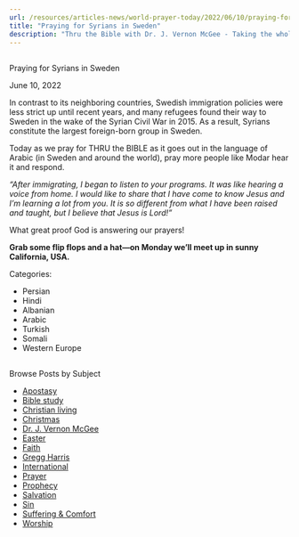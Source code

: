 ```yaml
---
url: /resources/articles-news/world-prayer-today/2022/06/10/praying-for-syrians-in-sweden
title: "Praying for Syrians in Sweden"
description: "Thru the Bible with Dr. J. Vernon McGee - Taking the whole Word to the whole world"
---
```







## 
 Praying for Syrians in Sweden


June 10, 2022
![]()




In contrast to its neighboring countries, Swedish immigration policies were less strict up until recent years, and many refugees found their way to Sweden in the wake of the Syrian Civil War in 2015. As a result, Syrians constitute the largest foreign-born group in Sweden. 

Today as we pray for THRU the BIBLE as it goes out in the language of Arabic (in Sweden and around the world), pray more people like Modar hear it and respond.

*“After immigrating, I began to listen to your programs. It was like hearing a voice from home. I would like to share that I have come to know Jesus and I’m learning a lot from you. It is so different from what I have been raised and taught, but I believe that Jesus is Lord!”*

What great proof God is answering our prayers! 

**Grab some flip flops and a hat—on Monday we’ll meet up in sunny California, USA.**



Categories: 


* Persian
* Hindi
* Albanian
* Arabic
* Turkish
* Somali
* Western Europe









## 
 Browse Posts by Subject


* [Apostasy](/resources/articles-news/-in-tags/tags/Apostasy)
* [Bible study](/resources/articles-news/-in-tags/tags/Bible-study)
* [Christian living](/resources/articles-news/-in-tags/tags/Christian-living)
* [Christmas](/resources/articles-news/-in-tags/tags/Christmas)
* [Dr. J. Vernon McGee](/resources/articles-news/-in-tags/tags/Dr-J-Vernon-McGee)
* [Easter](/resources/articles-news/-in-tags/tags/easter)
* [Faith](/resources/articles-news/-in-tags/tags/Faith)
* [Gregg Harris](/resources/articles-news/-in-tags/tags/Gregg-Harris)
* [International](/resources/articles-news/-in-tags/tags/International)
* [Prayer](/resources/articles-news/-in-tags/tags/prayer)
* [Prophecy](/resources/articles-news/-in-tags/tags/Prophecy)
* [Salvation](/resources/articles-news/-in-tags/tags/Salvation)
* [Sin](/resources/articles-news/-in-tags/tags/sin)
* [Suffering & Comfort](/resources/articles-news/-in-tags/tags/Suffering-Comfort)
* [Worship](/resources/articles-news/-in-tags/tags/worship)






